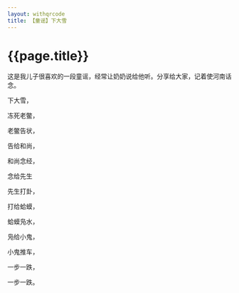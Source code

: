 ```yaml
---
layout: withqrcode
title: 【童谣】下大雪
---
```

{{page.title}}
============
这是我儿子很喜欢的一段童谣，经常让奶奶说给他听。分享给大家，记着使河南话念。

下大雪，

冻死老鳖，

老鳖告状，

告给和尚，

和尚念经，

念给先生

先生打卦，

打给蛤蟆，

蛤蟆凫水，

凫给小鬼，

小鬼推车，

一步一跌，

一步一跌。

